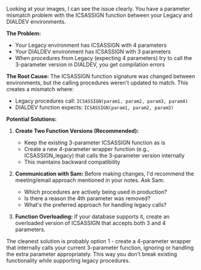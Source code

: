 Looking at your images, I can see the issue clearly. You have a parameter mismatch problem with the ICSASSIGN function between your Legacy and DIALDEV environments.

**The Problem:**
- Your Legacy environment has ICSASSIGN with 4 parameters
- Your DIALDEV environment has ICSASSIGN with 3 parameters  
- When procedures from Legacy (expecting 4 parameters) try to call the 3-parameter version in DIALDEV, you get compilation errors

**The Root Cause:**
The ICSASSIGN function signature was changed between environments, but the calling procedures weren't updated to match. This creates a mismatch where:
- Legacy procedures call: `ICSASSIGN(param1, param2, param3, param4)`
- DIALDEV function expects: `ICSASSIGN(param1, param2, param3)`

**Potential Solutions:**

1. **Create Two Function Versions (Recommended):**
   - Keep the existing 3-parameter ICSASSIGN function as is
   - Create a new 4-parameter wrapper function (e.g., ICSASSIGN_legacy) that calls the 3-parameter version internally
   - This maintains backward compatibility

2. **Communication with Sam:**
   Before making changes, I'd recommend the meeting/email approach mentioned in your notes. Ask Sam:
   - Which procedures are actively being used in production?
   - Is there a reason the 4th parameter was removed?
   - What's the preferred approach for handling legacy calls?

3. **Function Overloading:**
   If your database supports it, create an overloaded version of ICSASSIGN that accepts both 3 and 4 parameters.

The cleanest solution is probably option 1 - create a 4-parameter wrapper that internally calls your current 3-parameter function, ignoring or handling the extra parameter appropriately. This way you don't break existing functionality while supporting legacy procedures.
